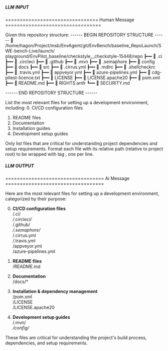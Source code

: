 ##### LLM INPUT #####
================================ Human Message =================================

Given this repository structure:
------ BEGIN REPOSITORY STRUCTURE ------
📂 
/home/hagon/Project/msb/EnvAgent/git/EnvBench/baseline_RepoLaunch/SWE-bench-Live/launch/
playground/EnvPilot_baseline/checkstyle__checkstyle-15448/repo
┣━━ 📂 .ci
┣━━ 📂 .circleci
┣━━ 📂 .github
┣━━ 📂 .mvn
┣━━ 📂 .semaphore
┣━━ 📂 config
┣━━ 📂 docs
┣━━ 📂 src
┣━━ 📄 .cirrus.yml
┣━━ 📄 .mdlrc
┣━━ 📄 .shellcheckrc
┣━━ 📄 .travis.yml
┣━━ 📄 appveyor.yml
┣━━ 📄 azure-pipelines.yml
┣━━ 📄 cdg-pitest-licence.txt
┣━━ 📄 LICENSE
┣━━ 📄 LICENSE.apache20
┣━━ 📄 pom.xml
┣━━ 📄 README.md
┣━━ 📄 RIGHTS.antlr
┗━━ 📄 SECURITY.md

------ END REPOSITORY STRUCTURE ------

List the most relevant files for setting up a development environment, including:
0. CI/CD configuration files
1. README files
2. Documentation
3. Installation guides
4. Development setup guides

Only list files that are critical for understanding project dependencies and setup requirements.
Format each file with its relative path (relative to project root) to be wrapped with tag <file> </file>, one per line.
##### LLM OUTPUT #####
================================== Ai Message ==================================

Here are the most relevant files for setting up a development environment, categorized by their purpose:

0. **CI/CD configuration files**  
<file>/.ci/*</file>  
<file>/.circleci/*</file>  
<file>/.github/*</file>  
<file>/.semaphore/*</file>  
<file>/.cirrus.yml</file>  
<file>/.travis.yml</file>  
<file>/appveyor.yml</file>  
<file>/azure-pipelines.yml</file>  

1. **README files**  
<file>/README.md</file>  

2. **Documentation**  
<file>/docs/*</file>  

3. **Installation & dependency management**  
<file>/pom.xml</file>  
<file>/LICENSE</file>  
<file>/LICENSE.apache20</file>  

4. **Development setup guides**  
<file>/.mvn/*</file>  
<file>/config/*</file>  

These files are critical for understanding the project's build process, dependencies, and setup requirements.